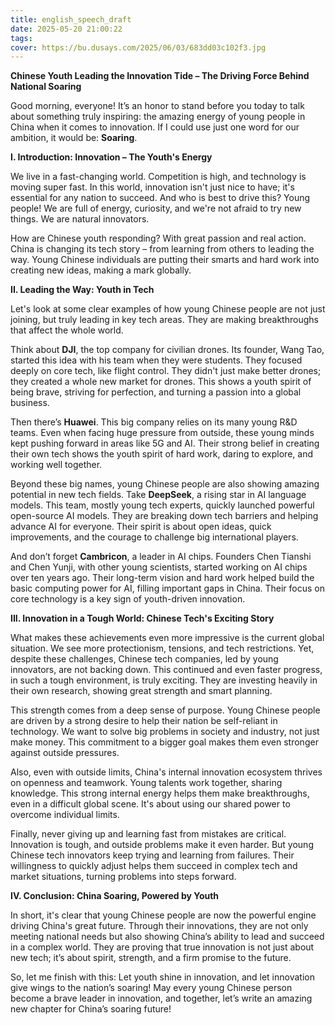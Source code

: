 ```yaml
---
title: english_speech_draft
date: 2025-05-20 21:00:22
tags:
cover: https://bu.dusays.com/2025/06/03/683dd03c102f3.jpg
---
```


**Chinese Youth Leading the Innovation Tide – The Driving Force Behind National Soaring**

Good morning, everyone! It’s an honor to stand before you today to talk about something truly inspiring: the amazing energy of young people in China when it comes to innovation. If I could use just one word for our ambition, it would be: **Soaring**.

**I. Introduction: Innovation – The Youth's Energy**

We live in a fast-changing world. Competition is high, and technology is moving super fast. In this world, innovation isn't just nice to have; it's essential for any nation to succeed. And who is best to drive this? Young people! We are full of energy, curiosity, and we're not afraid to try new things. We are natural innovators.

How are Chinese youth responding? With great passion and real action. China is changing its tech story – from learning from others to leading the way. Young Chinese individuals are putting their smarts and hard work into creating new ideas, making a mark globally.

**II. Leading the Way: Youth in Tech**

Let's look at some clear examples of how young Chinese people are not just joining, but truly leading in key tech areas. They are making breakthroughs that affect the whole world.

Think about **DJI**, the top company for civilian drones. Its founder, Wang Tao, started this idea with his team when they were students. They focused deeply on core tech, like flight control. They didn't just make better drones; they created a whole new market for drones. This shows a youth spirit of being brave, striving for perfection, and turning a passion into a global business.

Then there’s **Huawei**. This big company relies on its many young R&D teams. Even when facing huge pressure from outside, these young minds kept pushing forward in areas like 5G and AI. Their strong belief in creating their own tech shows the youth spirit of hard work, daring to explore, and working well together.

Beyond these big names, young Chinese people are also showing amazing potential in new tech fields. Take **DeepSeek**, a rising star in AI language models. This team, mostly young tech experts, quickly launched powerful open-source AI models. They are breaking down tech barriers and helping advance AI for everyone. Their spirit is about open ideas, quick improvements, and the courage to challenge big international players.

And don’t forget **Cambricon**, a leader in AI chips. Founders Chen Tianshi and Chen Yunji, with other young scientists, started working on AI chips over ten years ago. Their long-term vision and hard work helped build the basic computing power for AI, filling important gaps in China. Their focus on core technology is a key sign of youth-driven innovation.

**III. Innovation in a Tough World: Chinese Tech's Exciting Story**

What makes these achievements even more impressive is the current global situation. We see more protectionism, tensions, and tech restrictions. Yet, despite these challenges, Chinese tech companies, led by young innovators, are not backing down. This continued and even faster progress, in such a tough environment, is truly exciting. They are investing heavily in their own research, showing great strength and smart planning.

This strength comes from a deep sense of purpose. Young Chinese people are driven by a strong desire to help their nation be self-reliant in technology. We want to solve big problems in society and industry, not just make money. This commitment to a bigger goal makes them even stronger against outside pressures.

Also, even with outside limits, China's internal innovation ecosystem thrives on openness and teamwork. Young talents work together, sharing knowledge. This strong internal energy helps them make breakthroughs, even in a difficult global scene. It's about using our shared power to overcome individual limits.

Finally, never giving up and learning fast from mistakes are critical. Innovation is tough, and outside problems make it even harder. But young Chinese tech innovators keep trying and learning from failures. Their willingness to quickly adjust helps them succeed in complex tech and market situations, turning problems into steps forward.

**IV. Conclusion: China Soaring, Powered by Youth**

In short, it's clear that young Chinese people are now the powerful engine driving China's great future. Through their innovations, they are not only meeting national needs but also showing China’s ability to lead and succeed in a complex world. They are proving that true innovation is not just about new tech; it’s about spirit, strength, and a firm promise to the future.

So, let me finish with this: Let youth shine in innovation, and let innovation give wings to the nation’s soaring! May every young Chinese person become a brave leader in innovation, and together, let’s write an amazing new chapter for China’s soaring future!
